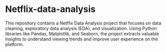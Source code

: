 # Netflix-data-analysis
This repository contains a Netflix Data Analysis project that focuses on data cleaning, exploratory data analysis (EDA), and visualization. Using Python libraries like Pandas, Matplotlib, and Seaborn, the project extracts valuable insights to understand viewing trends and improve user experience on the platform.
